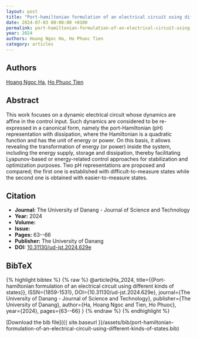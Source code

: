 ```yaml
---
layout: post
title: "Port-hamiltonian formulation of an electrical circuit using different kinds of states"
date: 2024-07-03 00:00:00 +0100
permalink: port-hamiltonian-formulation-of-an-electrical-circuit-using-different-kinds-of-states
year: 2024
authors: Hoang Ngoc Ha, Ho Phuoc Tien
category: articles
---
```

 
## Authors
[Hoang Ngoc Ha](authors/hoang-ngoc-ha), [Ho Phuoc Tien](authors/ho-phuoc-tien)
 
## Abstract
This work focuses on a dynamic electrical circuit whose dynamics are aﬃne in the control input. Such dynamics are considered to be re-expressed in a canonical form, namely the port-Hamiltonian (pH) representation with dissipation, where the Hamiltonian is a quadratic function and has the unit of energy or power. On this basis, it allows revealing the transformation of energy (or power) inside the system, including the energy supply, storage and dissipation, thereby facilitating Lyapunov-based or energy-related control approaches for stabilization and optimization purposes. Two pH representations are proposed and compared; the first one is established with difficult-to-measure states while the second one is obtained with easier-to-measure states.
 
## Citation
- **Journal:** The University of Danang - Journal of Science and Technology
- **Year:** 2024
- **Volume:** 
- **Issue:** 
- **Pages:** 63--66
- **Publisher:** The University of Danang
- **DOI:** [10.31130/ud-jst.2024.629e](https://doi.org/10.31130/ud-jst.2024.629e)
 
## BibTeX
{% highlight bibtex %}
{% raw %}
@article{Ha_2024,
  title={{Port-hamiltonian formulation of an electrical circuit using different kinds of states}},
  ISSN={1859-1531},
  DOI={10.31130/ud-jst.2024.629e},
  journal={The University of Danang - Journal of Science and Technology},
  publisher={The University of Danang},
  author={Ha, Hoang Ngoc and Tien, Ho Phuoc},
  year={2024},
  pages={63--66}
}
{% endraw %}
{% endhighlight %}
 
[Download the bib file]({{ site.baseurl }}/assets/bib/port-hamiltonian-formulation-of-an-electrical-circuit-using-different-kinds-of-states.bib)
 
